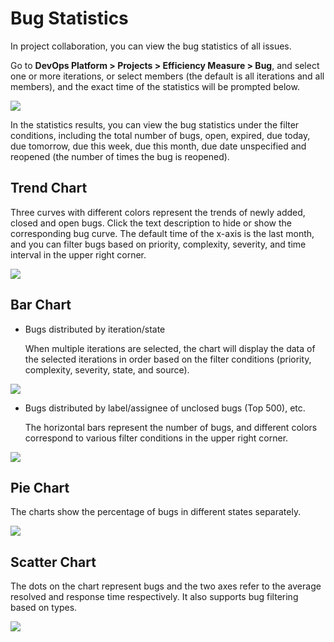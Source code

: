 # Bug Statistics

In project collaboration, you can view the bug statistics of all issues.

Go to **DevOps Platform > Projects > Efficiency Measure > Bug**, and select one or more iterations, or select members (the default is all iterations and all members), and the exact time of the statistics will be prompted below.

![](http://terminus-paas.oss-cn-hangzhou.aliyuncs.com/paas-doc/2022/01/18/95faec0d-7a43-4b90-a73b-e438a37739ab.png)

In the statistics results, you can view the bug statistics under the filter conditions, including the total number of bugs, open, expired, due today, due tomorrow, due this week, due this month, due date unspecified and reopened (the number of times the bug is reopened).

## Trend Chart
Three curves with different colors represent the trends of newly added, closed and open bugs. Click the text description to hide or show the corresponding bug curve. The default time of the x-axis is the last month, and you can filter bugs based on priority, complexity, severity, and time interval in the upper right corner.

![](http://terminus-paas.oss-cn-hangzhou.aliyuncs.com/paas-doc/2022/01/18/bf909763-a776-4f5c-9df4-060d7e39fc3c.png)


## Bar Chart
* Bugs distributed by iteration/state

   When multiple iterations are selected, the chart will display the data of the selected iterations in order based on the filter conditions (priority, complexity, severity, state, and source).

![](http://terminus-paas.oss-cn-hangzhou.aliyuncs.com/paas-doc/2022/01/18/f36c4a36-0798-4fcc-85fc-911e9abfe8e7.png)

* Bugs distributed by label/assignee of unclosed bugs (Top 500), etc.

   The horizontal bars represent the number of bugs, and different colors correspond to various filter conditions in the upper right corner.

![](http://terminus-paas.oss-cn-hangzhou.aliyuncs.com/paas-doc/2022/01/18/757d92c5-81f2-4f30-a0fd-8702bf0a8df3.png)

## Pie Chart
The charts show the percentage of bugs in different states separately.

![](http://terminus-paas.oss-cn-hangzhou.aliyuncs.com/paas-doc/2022/01/18/f638e241-0513-4325-af0c-2a3eea1771ff.png)

## Scatter Chart
The dots on the chart represent bugs and the two axes refer to the average resolved and response time respectively. It also supports bug filtering based on types.

![](http://terminus-paas.oss-cn-hangzhou.aliyuncs.com/paas-doc/2022/01/18/ce7eec3f-4f5e-4260-a9e8-a88dd83a7b6b.png)
